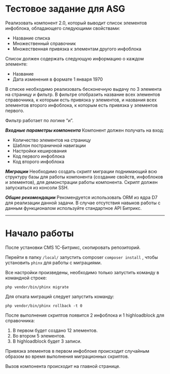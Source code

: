 # Тестовое задание для ASG

Реализовать компонент 2.0, который выводит список элементов инфоблока, обладающего следующими свойствами: 

* Название списка
* Множественный справочник
* Множественная привязка к элементам другого инфоблока

Список должен содержать следующую информацию о каждом элементе:

* Название
* Дата изменения в формате 1 января 1970

В списке необходимо реализовать бесконечную выдачу по 3 элемента на страницу и фильтр. В фильтре отобразить название всех элементов справочника, к которым есть привязка у элементов, и названия всех элементов второго инфоблока, к которым есть привязка у элементов первого.

Фильтр работает по логике “и”.

***Входные параметры компонента***
Компонент должен получать на вход:
* Количество элементов на страницу
* Шаблон постраничной навигации
* Настройки кеширования
* Код первого инфоблока
* Код второго инфоблока

***Миграции***
Необходимо создать скрипт миграции поднимающий всю структуру базы для работы компонента (создание свойств, инфоблоков и элементов), для демонстрации работы компонента. Скрипт должен запускаться из консоли SSH.

***Общие рекомендации***
Рекомендуется использовать ORM из ядра D7 для реализации данной задачи. В случае отсутствия навыков работы с данным функционалом используйте стандартное API Битрикс.
***
# Начало работы

После установки CMS 1С-Битрикс, скопировать репозиторий.

Перейти в папку ```/local/``` запустить composer ```composer install``` , чтобы установить ```phinx``` для работы с миграциями.

Все настройки произведены, необходимо только запустить команду в командной строке:

```php vendor/bin/phinx migrate```

Для отката миграций следует запустить команду: 

```php vendor/bin/phinx rollback -t 0```

После выполнения скриптов появится 2 инфоблока и 1 highloadblock для справочника:
1. В первом будет создано 12 элементов.
2. Во втором 5 элементов.
3. В highloadblock будет 3 записи.

Привязка элементов в первом инфоблоке происходит случайным образом во время выполнения миграционных скриптов.

Вызов компонента происходит на главной странице.
